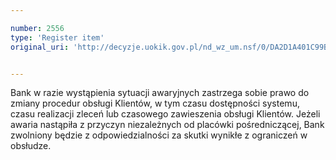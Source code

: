 ```yaml
---

number: 2556
type: 'Register item'
original_uri: 'http://decyzje.uokik.gov.pl/nd_wz_um.nsf/0/DA2D1A401C99B1D1C125791200367FE5?OpenDocument'


---
```


Bank w razie wystąpienia sytuacji awaryjnych zastrzega sobie prawo do zmiany procedur obsługi Klientów, w tym czasu dostępności systemu, czasu realizacji zleceń lub czasowego zawieszenia obsługi Klientów. Jeżeli awaria nastąpiła z przyczyn niezależnych od placówki pośredniczącej, Bank zwolniony będzie z odpowiedzialności za skutki wynikłe z ograniczeń w obsłudze.
